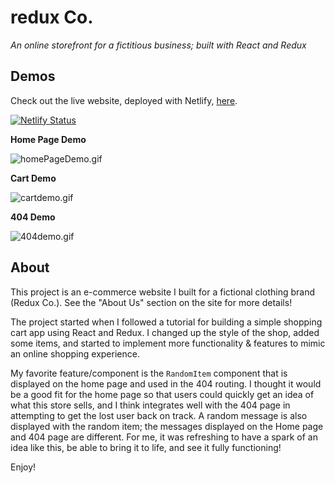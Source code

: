 # redux Co.
_An online storefront for a fictitious business; built with React and Redux_

## Demos
Check out the live website, deployed with Netlify, <a href="https://redux-co.netlify.com" target="new">here</a>.

[![Netlify Status](https://api.netlify.com/api/v1/badges/ff36ee74-8b79-41c2-907c-01ce3396fad1/deploy-status)](https://app.netlify.com/sites/redux-co/deploys)

**Home Page Demo**

![homePageDemo.gif](https://s3.gifyu.com/images/homePageDemo.gif)


**Cart Demo**

![cartdemo.gif](https://s3.gifyu.com/images/cartdemo.gif)


**404 Demo**

![404demo.gif](https://s3.gifyu.com/images/404demo.gif)



## About
This project is an e-commerce website I built for a fictional clothing brand (Redux Co.). See the "About Us" section on the site for more details!

The project started when I followed a tutorial for building a simple shopping cart app using React and Redux. I changed up the style of the shop, added some items, and started to implement more functionality & features to mimic an online shopping experience.

My favorite feature/component is the `RandomItem` component that is displayed on the home page and used in the 404 routing. I thought it would be a good fit for the home page so that users could quickly get an idea of what this store sells, and I think integrates well with the 404 page in attempting to get the lost user back on track. A random message is also displayed with the random item; the messages displayed on the Home page and 404 page are different. For me, it was refreshing to have a spark of an idea like this, be able to bring it to life, and see it fully functioning!

Enjoy!
